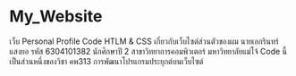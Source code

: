 # My_Website
เว็บ Personal Profile
Code HTLM & CSS เกี่ยวกับเว็บไซต์ส่วนตัวของผม นายเอกรินทร์ แสงยอ รหัส 6304101382 นักศึกษาปี 2 สาขาวิทยาการคอมพิวเตอร์ มหาวิทยาลัยแม่โจ้ 
Code นี้เป็นส่วนหนึ่งของวิชา คพ313 การพัฒนาโปรแกรมประยุกต์บนเว็บไซต์
